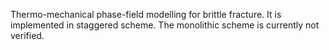 Thermo-mechanical phase-field modelling for brittle fracture. It is implemented in staggered scheme. The monolithic scheme is currently not verified.